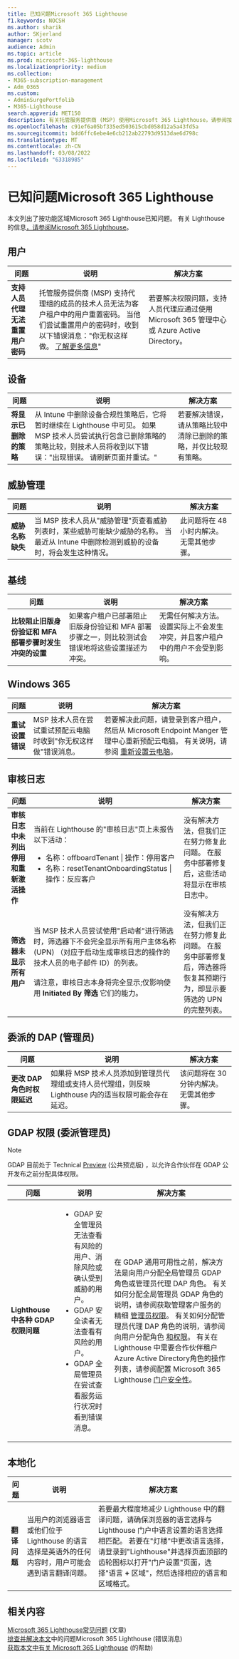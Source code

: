 ```yaml
---
title: 已知问题Microsoft 365 Lighthouse
f1.keywords: NOCSH
ms.author: sharik
author: SKjerland
manager: scotv
audience: Admin
ms.topic: article
ms.prod: microsoft-365-lighthouse
ms.localizationpriority: medium
ms.collection:
- M365-subscription-management
- Adm_O365
ms.custom:
- AdminSurgePortfolib
- M365-Lighthouse
search.appverid: MET150
description: 有关托管服务提供商 (MSP) 使用Microsoft 365 Lighthouse，请参阅按功能区域列出 Lighthouse 的已知问题。
ms.openlocfilehash: c91ef6a05bf335ed503615cbd058d12a5a43fd5a
ms.sourcegitcommit: bdd6ffc6ebe4e6cb212ab22793d9513dae6d798c
ms.translationtype: MT
ms.contentlocale: zh-CN
ms.lasthandoff: 03/08/2022
ms.locfileid: "63318985"
---
```

# <a name="known-issues-with-microsoft-365-lighthouse"></a>已知问题Microsoft 365 Lighthouse

本文列出了按功能区域Microsoft 365 Lighthouse已知问题。 有关 Lighthouse 的信息[，请参阅Microsoft 365 Lighthouse](m365-lighthouse-overview.md)。

## <a name="users"></a>用户

| 问题 | 说明 | 解决方案 |
| ---------------- | ---------------- | ---------------- |
| **支持人员代理无法重置用户密码** | 托管服务提供商 (MSP) 支持代理组的成员的技术人员无法为客户租户中的用户重置密码。 当他们尝试重置用户的密码时，收到以下错误消息："你无权这样做。 [了解更多信息](m365-lighthouse-configure-portal-security.md)" | 若要解决权限问题，支持人员代理应通过使用 Microsoft 365 管理中心 或 Azure Active Directory。 |

## <a name="devices"></a>设备

| 问题 | 说明 | 解决方案 |
| ---------------- | ---------------- | ---------------- |
| **将显示已删除的策略** | 从 Intune 中删除设备合规性策略后，它将暂时继续在 Lighthouse 中可见。 如果 MSP 技术人员尝试执行包含已删除策略的策略比较，则技术人员将收到以下错误："出现错误。 请刷新页面并重试。" | 若要解决错误，请从策略比较中清除已删除的策略，并仅比较现有策略。 |

## <a name="threat-management"></a>威胁管理

| 问题 | 说明 | 解决方案 |
| ---------------- | ---------------- | ---------------- |
| **威胁名称缺失** | 当 MSP 技术人员从"威胁管理"页查看威胁列表时，某些威胁可能缺少威胁的名称。 当最近从 Intune 中删除检测到威胁的设备时，将会发生这种情况。 | 此问题将在 48 小时内解决。 无需其他步骤。 |

## <a name="baselines"></a>基线

| 问题 | 说明 | 解决方案 |
| ---------------- | ---------------- | ---------------- |
| **比较阻止旧版身份验证和 MFA 部署步骤时发生冲突的设置** | 如果客户租户已部署阻止旧版身份验证和 MFA 部署步骤之一，则比较测试会错误地将这些设置描述为冲突。 | 无需任何解决方法。 设置实际上不会发生冲突，并且客户租户中的用户不会受到影响。 |

## <a name="windows-365"></a>Windows 365

| 问题 | 说明 | 解决方案 |
| ---------------- | ---------------- | ---------------- |
| **重试设置错误** | MSP 技术人员在尝试重试预配云电脑时收到"你无权这样做"错误消息。 | 若要解决此问题，请登录到客户租户，然后从 Microsoft Endpoint Manger 管理中心重新预配云电脑。 有关说明，请参阅 [重新设置云电脑](/windows-365/enterprise/reprovision-cloud-pc)。 |

## <a name="audit-logs"></a>审核日志


| 问题 | 说明 | 解决方案 |
|--|--|--|
| **审核日志中未列出停用和重新激活操作** | 当前在 Lighthouse 的"审核日志"页上未报告以下活动： <ul><li>名称：offboardTenant \| 操作：停用客户</li> <li>名称：resetTenantOnboardingStatus \| 操作：反应客户</li></ul> | 没有解决方法，但我们正在努力修复此问题。 在服务中部署修复后，这些活动将显示在审核日志中。 |
| **筛选器未显示所有用户** | 当 MSP 技术人员尝试使用"启动者"进行筛选时，筛选器下不会完全显示所有用户主体名称 (UPN) （对应于启动生成审核日志的操作的技术人员的电子邮件 ID）的列表。<br><br>请注意，审核日志本身将完全显示;仅影响使用 **Initiated By 筛选** 它们的能力。 | 没有解决方法，但我们正在努力修复此问题。 在服务中部署修复后，筛选器将恢复其预期行为，即显示要筛选的 UPN 的完整列表。 |

## <a name="delegated-admin-permissionsdap"></a>委派的 DAP (管理员) 

| 问题 | 说明 | 解决方案 |
| ---------------- | ---------------- | ---------------- |
| **更改 DAP 角色时权限延迟** | 如果将 MSP 技术人员添加到管理员代理组或支持人员代理组，则反映 Lighthouse 内的适当权限可能会存在延迟。 | 该问题将在 30 分钟内解决。 无需其他步骤。 |

## <a name="granular-delegated-admin-permissionsgdap"></a>GDAP 权限 (委派管理员) 

> [!NOTE]
> GDAP 目前处于 Technical [Preview](/partner-center/announcements/2022-february#6) (公共预览版) ，以允许合作伙伴在 GDAP 公开发布之前分配具体权限。

| 问题 | 说明 | 解决方案 |
| ---------------- | ---------------- | ---------------- |
| **Lighthouse 中各种 GDAP 权限问题** | <ul><li>GDAP 安全管理员无法查看有风险的用户、消除风险或确认受到威胁的用户。</li><li>GDAP 安全读者无法查看有风险的用户。</li><li>GDAP 全局管理员在尝试查看服务运行状况时看到错误消息。</li></ul> | 在 GDAP 通用可用性之前，解决方法是向用户分配全局管理员 GDAP 角色或管理员代理 DAP 角色。 有关如何分配全局管理员 GDAP 角色的说明，请参阅获取管理客户服务的精细 [管理员权限](/partner-center/gdap-obtain-admin-permissions-to-manage-customer)。 有关如何分配管理员代理 DAP 角色的说明，请参阅向用户分配角色 [和权限](/partner-center/permissions-overview)。 有关在 Lighthouse 中需要合作伙伴租户Azure Active Directory角色的操作列表，请参阅配置 Microsoft 365 Lighthouse [门户安全性](/microsoft-365/lighthouse/m365-lighthouse-configure-portal-security)。

## <a name="localization"></a>本地化

| 问题 | 说明 | 解决方案 |
| ---------------- | ---------------- | ---------------- |
| **翻译问题** | 当用户的浏览器语言或他们位于 Lighthouse 的语言选择是英语外的任何内容时，用户可能会遇到语言翻译问题。 | 若要最大程度地减少 Lighthouse 中的翻译问题，请确保浏览器的语言选择与 Lighthouse 门户中语言设置的语言选择相匹配。 若要在"灯楼"中更改语言选择，请登录到"Lighthouse"并选择页面顶部的齿轮图标以打开"门户设置"页面，选择"语言 **+** 区域"，然后选择相应的语言和区域格式。 |

## <a name="related-content"></a>相关内容

[Microsoft 365 Lighthouse常见问题](m365-lighthouse-faq.yml) (文章) \
[排查并解决本文](m365-lighthouse-troubleshoot.md)中的问题Microsoft 365 Lighthouse (错误消息) \
[获取本文中有关 Microsoft 365 Lighthouse](m365-lighthouse-get-help-and-support.md) (的帮助) 